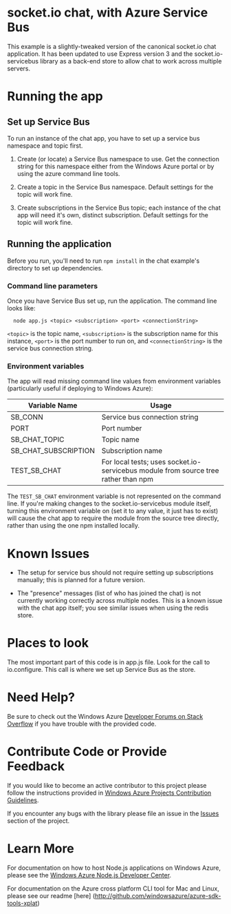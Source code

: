 # socket.io chat, with Azure Service Bus

This example is a slightly-tweaked version of the canonical socket.io chat application.
It has been updated to use Express version 3 and the socket.io-servicebus library
as a back-end store to allow chat to work across multiple servers.

# Running the app

## Set up Service Bus

To run an instance of the chat app, you have to set up a service bus namespace and topic
first.

1. Create (or locate) a Service Bus namespace to use. Get the connection string for this namespace
   either from the Windows Azure portal or by using the azure command line tools.

2. Create a topic in the Service Bus namespace. Default settings for the topic will work fine.

3. Create subscriptions in the Service Bus topic; each instance of the chat app will need it's own,
   distinct subscription. Default settings for the topic will work fine.

## Running the application

Before you run, you'll need to run `npm install` in the chat example's directory to set up dependencies.

### Command line parameters

Once you have Service Bus set up, run the application. The command line looks like:

```
  node app.js <topic> <subscription> <port> <connectionString>
```

`<topic>` is the topic name, `<subscription>` is the subscription name for this instance,
`<port>` is the port number to run on, and `<connectionString>` is the service bus connection string.

### Environment variables

The app will read missing command line values from environment variables (particularly useful if deploying
to Windows Azure):

<table>
    <thead>
        <tr>
            <th>Variable Name</th>
            <th>Usage</th>
        </tr>
    </thead>
    <tbody>
        <tr>
            <td>SB_CONN</td>
            <td>Service bus connection string</td>
        </tr>
        <tr>
            <td>PORT</td>
            <td>Port number</td>
        </tr>
        <tr>
            <td>SB_CHAT_TOPIC</td>
            <td>Topic name</td>
        </tr>
        <tr>
            <td>SB_CHAT_SUBSCRIPTION</td>
            <td>Subscription name</td>
        </tr>
        <tr>
            <td>TEST_SB_CHAT</td>
            <td>For local tests; uses socket.io-servicebus module from source tree rather than npm</td>
        </tr>
    </tbody>
</table>

The `TEST_SB_CHAT` environment variable is not represented on the command line. If you're making changes to the socket.io-servicebus
module itself, turning this environment variable on (set it to any value, it just has to exist) will cause the chat app to
require the module from the source tree directly, rather than using the one npm installed locally.

# Known Issues

* The setup for service bus should not require setting up subscriptions manually; this is planned for a future version.

* The "presence" messages (list of who has joined the chat) is not currently working correctly across multiple nodes. This
  is a known issue with the chat app itself; you see similar issues when using the redis store.

# Places to look

The most important part of this code is in app.js file. Look for the call to io.configure. This call is where we set up Service Bus as the
store.

# Need Help?

Be sure to check out the Windows Azure [Developer Forums on Stack Overflow](http://go.microsoft.com/fwlink/?LinkId=234489) if you have trouble with the provided code.

# Contribute Code or Provide Feedback

If you would like to become an active contributor to this project please follow the instructions provided in [Windows Azure Projects Contribution Guidelines](http://windowsazure.github.com/guidelines.html).

If you encounter any bugs with the library please file an issue in the [Issues](https://github.com/WindowsAzure/socket.io-servicebus/issues) section of the project.

# Learn More

For documentation on how to host Node.js applications on Windows Azure, please see the [Windows Azure Node.js Developer Center](http://www.windowsazure.com/en-us/develop/nodejs/).

For documentation on the Azure cross platform CLI tool for Mac and Linux, please see our readme [here] (http://github.com/windowsazure/azure-sdk-tools-xplat)
